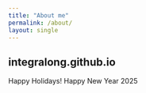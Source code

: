 ```yaml
---
title: "About me"
permalink: /about/
layout: single
---
```


## integralong.github.io 

Happy Holidays!
Happy New Year 2025 

